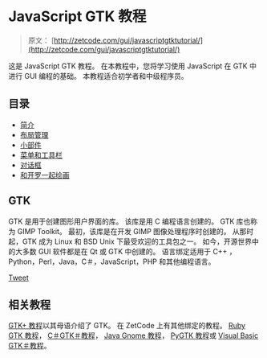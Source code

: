 # JavaScript GTK 教程

> 原文： [http://zetcode.com/gui/javascriptgtktutorial/](http://zetcode.com/gui/javascriptgtktutorial/)

这是 JavaScript GTK 教程。 在本教程中，您将学习使用 JavaScript 在 GTK 中进行 GUI 编程的基础。 本教程适合初学者和中级程序员。

## 目录



*   [简介](introduction/)
*   [布局管理](layoutmanagement/)
*   [小部件](widgets/)
*   [菜单和工具栏](menustoolbars/)
*   [对话框](dialogs/)
*   [和开罗一起绘画](cairo/)



## GTK

GTK 是用于创建图形用户界面的库。 该库是用 C 编程语言创建的。 GTK 库也称为 GIMP Toolkit。 最初，该库是在开发 GIMP 图像处理程序时创建的。 从那时起，GTK 成为 Linux 和 BSD Unix 下最受欢迎的工具包之一。 如今，开源世界中的大多数 GUI 软件都是在 Qt 或 GTK 中创建的。 语言绑定适用于 C++ ，Python，Perl，Java，C＃，JavaScript，PHP 和其他编程语言。

[Tweet](https://twitter.com/share) 

## 相关教程

[GTK+ 教程](/gui/gtk2/)以其母语介绍了 GTK。 在 ZetCode 上有其他绑定的教程。 [Ruby GTK 教程](/gui/rubygtk/)， [C＃GTK＃教程](/gui/gtksharp/)， [Java Gnome 教程](/gui/javagnome/)， [PyGTK 教程](/gui/pygtk/)或 [Visual Basic GTK＃教程](/gui/vbgtk/)。
